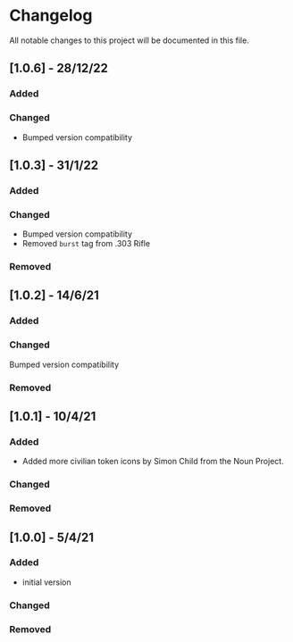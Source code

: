 # Changelog

All notable changes to this project will be documented in this file.

## [1.0.6] - 28/12/22

### Added

### Changed

- Bumped version compatibility

## [1.0.3] - 31/1/22

### Added

### Changed

- Bumped version compatibility
- Removed `burst` tag from .303 Rifle

### Removed

## [1.0.2] - 14/6/21

### Added

### Changed

Bumped version compatibility

### Removed

## [1.0.1] - 10/4/21

### Added

- Added more civilian token icons by Simon Child from the Noun Project.

### Changed

### Removed

## [1.0.0] - 5/4/21

### Added

- initial version

### Changed

### Removed
